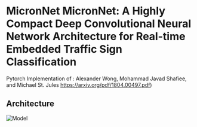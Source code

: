 # MicronNet MicronNet: A Highly Compact Deep Convolutional Neural Network Architecture for Real-time Embedded Traffic Sign Classification
Pytorch Implementation of :
Alexander Wong, Mohammad Javad Shafiee, and Michael St. Jules 
https://arxiv.org/pdf/1804.00497.pdf)


## Architecture 

![Model](https://github.com/ppriyank/MicronNet/edit/master/architecture.png)
